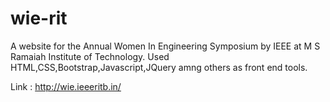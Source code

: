 # wie-rit

A website for the Annual Women In Engineering Symposium by IEEE at M S Ramaiah Institute of Technology.
Used HTML,CSS,Bootstrap,Javascript,JQuery amng others as front end tools.

Link : http://wie.ieeeritb.in/
